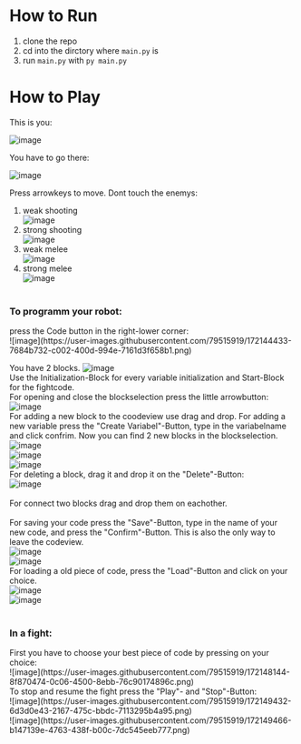 # How to Run
 1) clone the repo
 2) cd into the dirctory where `main.py` is
 3) run `main.py` with `py main.py`

# How to Play
This is you:

![image](https://user-images.githubusercontent.com/79515919/172140648-db760993-f99a-4c38-b260-dbbeced527fc.png)

You have to go there:

![image](https://user-images.githubusercontent.com/79515919/172140773-e9afc7b4-a546-43c0-a2ea-b23ee18d7def.png)

Press arrowkeys to move. Dont touch the enemys:

1) weak shooting </br> ![image](https://user-images.githubusercontent.com/79515919/172142208-c339a8a8-60f9-4e67-ac4a-e4b4129b9e13.png)
2) strong shooting </br> ![image](https://user-images.githubusercontent.com/79515919/172142239-5647f46e-5071-4b6b-9425-122bcc8c7c7e.png)
3) weak melee </br> ![image](https://user-images.githubusercontent.com/79515919/172142168-87e15617-be16-4d6e-b4c3-41b1f8692328.png) 
4) strong melee</br> ![image](https://user-images.githubusercontent.com/79515919/172142418-ae6579a7-3972-440c-9cb4-b0137eaf3491.png)</br></br>

<h3>To programm your robot:</h3> press the Code button in the right-lower corner:</br>
![image](https://user-images.githubusercontent.com/79515919/172144433-7684b732-c002-400d-994e-7161d3f658b1.png)

You have 2 blocks. 
![image](https://user-images.githubusercontent.com/79515919/172144777-bebe3cb5-670f-49b2-ada5-f978836c2f25.png)</br>
Use the Initialization-Block for every variable initialization and Start-Block for the fightcode. </br>
For opening and close the blockselection press the little arrowbutton:</br>
![image](https://user-images.githubusercontent.com/79515919/172145440-7612cd79-6f74-4cbd-9f9b-e301852f39e7.png)</br>
For adding a new block to the coodeview use drag and drop.
For adding a new variable press the "Create Variabel"-Button, type in the variabelname and click confrim. Now you can find 2 new blocks in the blockselection.</br>
![image](https://user-images.githubusercontent.com/79515919/172146748-273f3997-831c-4544-ae88-e61e972fceb6.png)</br>
![image](https://user-images.githubusercontent.com/79515919/172146811-70006f06-df6b-418a-af4d-6bf9565a8ab6.png)</br>
![image](https://user-images.githubusercontent.com/79515919/172146859-e7805962-824d-479b-8ec8-54a0f42816bb.png)</br>
For deleting a block, drag it and drop it on the "Delete"-Button: </br>
![image](https://user-images.githubusercontent.com/79515919/172147230-4021559b-5dc0-444f-b1ef-9281a6c7ea34.png)</br>
</br>
For connect two blocks drag and drop them on eachother.</br>
</br>
For saving your code press the "Save"-Button, type in the name of your new code, and press the "Confirm"-Button. This is also the only way to leave the codeview.</br>
![image](https://user-images.githubusercontent.com/79515919/172147553-69c1432e-d5d6-4905-ab0d-f30be681bdb8.png)</br>
![image](https://user-images.githubusercontent.com/79515919/172147597-4dc6592e-ae6e-4378-aa7d-2bfb84154505.png)</br>
For loading a old piece of code, press the "Load"-Button and click on your choice.</br>
![image](https://user-images.githubusercontent.com/79515919/172148121-18c85af1-ab26-4575-8d7a-0276cc530f5d.png)</br>
![image](https://user-images.githubusercontent.com/79515919/172148144-8f870474-0c06-4500-8ebb-76c90174896c.png)</br>
</br>
<h3>In a fight:</h3>First you have to choose your best piece of code by pressing on your choice:</br>
![image](https://user-images.githubusercontent.com/79515919/172148144-8f870474-0c06-4500-8ebb-76c90174896c.png)</br>
To stop and resume the fight press the "Play"- and "Stop"-Button:</br>
![image](https://user-images.githubusercontent.com/79515919/172149432-6d3d0e43-2167-475c-bbdc-7113295b4a95.png)</br>
![image](https://user-images.githubusercontent.com/79515919/172149466-b147139e-4763-438f-b00c-7dc545eeb777.png)</br>
